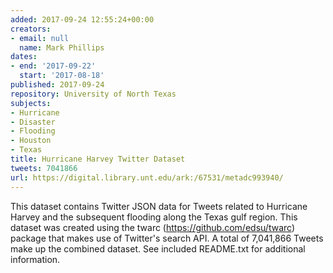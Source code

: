 ```yaml
---
added: 2017-09-24 12:55:24+00:00
creators:
- email: null
  name: Mark Phillips
dates:
- end: '2017-09-22'
  start: '2017-08-18'
published: 2017-09-24
repository: University of North Texas
subjects:
- Hurricane
- Disaster
- Flooding
- Houston
- Texas
title: Hurricane Harvey Twitter Dataset
tweets: 7041866
url: https://digital.library.unt.edu/ark:/67531/metadc993940/
---
```


This dataset contains Twitter JSON data for Tweets related to Hurricane Harvey and the subsequent flooding along the Texas gulf region. This dataset was created using the twarc (https://github.com/edsu/twarc) package that makes use of Twitter's search API. A total of 7,041,866 Tweets make up the combined dataset. See included README.txt for additional information.

